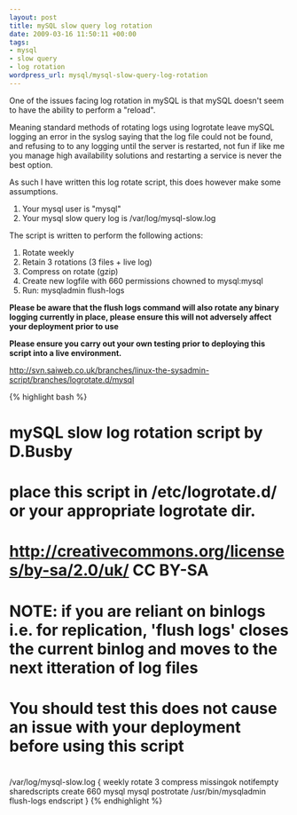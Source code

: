 ```yaml
--- 
layout: post
title: mySQL slow query log rotation
date: 2009-03-16 11:50:11 +00:00
tags: 
- mysql
- slow query
- log rotation
wordpress_url: mysql/mysql-slow-query-log-rotation
---
```

One of the issues facing log rotation in mySQL is that mySQL doesn't seem to have the ability to perform a "reload".

Meaning standard methods of rotating logs using logrotate leave mySQL logging an error in the syslog saying that the log file could not be found, and refusing to to any logging until the server is restarted, not fun if like me you manage high availability solutions and restarting a service is never the best option.

As such I have written this log rotate script, this does however make some assumptions.

<ol>
	<li>Your mysql user is "mysql"</li>
	<li>Your mysql slow query log is /var/log/mysql-slow.log</li>
</ol>

The script is written to perform the following actions:

<ol>
	<li>Rotate weekly</li>
	<li>Retain 3 rotations (3 files + live log)</li>
	<li>Compress on rotate (gzip)</li>
	<li>Create new logfile with 660 permissions chowned to mysql:mysql</li>
	<li>Run: mysqladmin flush-logs</li>
</ol>

<strong>Please be aware that the flush logs command will also rotate any binary logging currently in place, please ensure this will not adversely affect your deployment prior to use </strong>

<strong>Please ensure you carry out your own testing prior to deploying this script into a live environment.</strong>

<a href="http://svn.saiweb.co.uk/branches/linux-the-sysadmin-script/branches/logrotate.d/mysql">http://svn.saiweb.co.uk/branches/linux-the-sysadmin-script/branches/logrotate.d/mysql</a>

{% highlight bash %}
#
# mySQL slow log rotation script by D.Busby
# place this script in /etc/logrotate.d/ or your appropriate logrotate dir.
# http://creativecommons.org/licenses/by-sa/2.0/uk/ CC BY-SA
#
# NOTE: if you are reliant on binlogs i.e. for replication, 'flush logs' closes the current binlog and moves to the next itteration of log files
# You should test this does not cause an issue with your deployment before using this script
# 
/var/log/mysql-slow.log {
	weekly
	rotate 3
	compress
	missingok
	notifempty
	sharedscripts
	create 660 mysql mysql
	postrotate
		/usr/bin/mysqladmin flush-logs
	endscript
}
{% endhighlight %}
